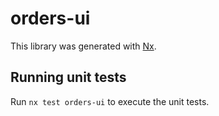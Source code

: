 # orders-ui

This library was generated with [Nx](https://nx.dev).

## Running unit tests

Run `nx test orders-ui` to execute the unit tests.
